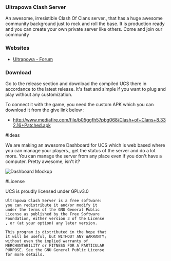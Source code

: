 ### Ultrapowa Clash Server

An awesome, irresistible Clash Of Clans server.,
that has a huge awesome community background just to rock and roll the base. 
It is production ready and you can create your own private server like others. 
Come and join our community

### Websites

* [Ultrapowa - Forum](https://ultrapowa.com/)

### Download

Go to the release section and download the compiled UCS there in accordance to the latest release. 
It's fast and simple if you want to plug and play without any customization.

To connect it with the game, you need the custom APK which you can download it from the give link below :

* http://www.mediafire.com/file/b05ggfh57pbg068/Clash+of+Clans+8.332.16+Patched.apk

#Ideas

We are making an awesome Dashboard for UCS which is web based where you can manage your players.,
get the status of the server and do a lot more. 
You can manage the server from any place even if you don't have a computer. 
Pretty awesome, isn't it?

![Dashboard Mockup](https://www.nicepng.com/png/full/824-8240789_portfolio-connecting-logo-1920-imac2013-right-imac-home.png)


#License

UCS is proudly licensed under GPLv3.0

```
Ultrapowa Clash Server is a free software: 
you can redistribute it and/or modify it 
under the terms of the GNU General Public 
License as published by the Free Software 
Foundation, either version 3 of the License
, or (at your option) any later version.

This program is distributed in the hope that
it will be useful, but WITHOUT ANY WARRANTY;
without even the implied warranty of 
MERCHANTABILITY or FITNESS FOR A PARTICULAR 
PURPOSE. See the GNU General Public License
for more details.
```
